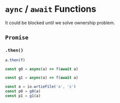 # `aync` / `await` Functions

It could be blocked until we solve ownership problem.

## `Promise`

### `.then()`

```ts
a.then(f)
```

```ts
const g0 = async(a) => f(await a)

const g1 = async(a) => f(await a)

const a = io.wrtieFile('a', 'x')
const p0 = g0(a)
const p1 = g1(a)
```
